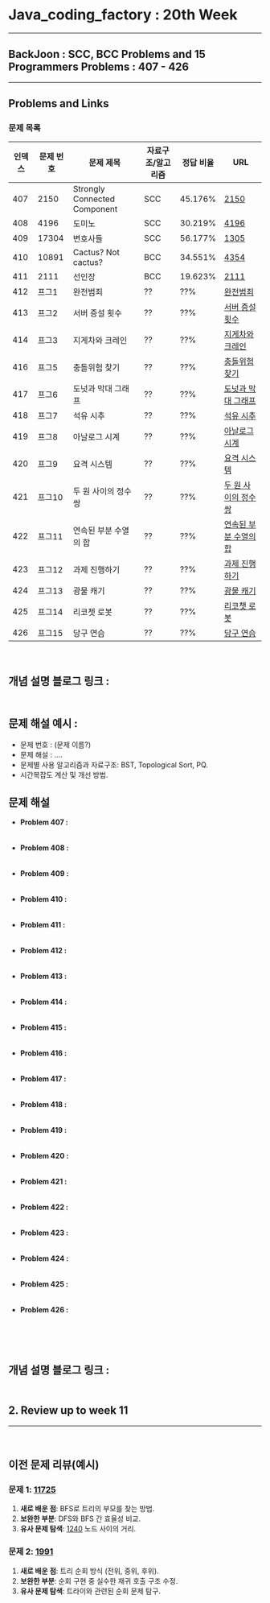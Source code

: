  # Java_coding_factory : 20th Week
---

## BackJoon : SCC, BCC Problems and 15 Programmers Problems : 407 - 426 
---

## Problems and Links

### 문제 목록
| 인덱스 | 문제 번호 | 문제 제목 | 자료구조/알고리즘 | 정답 비율 | URL |
|--------|----------|----------|----------------|----------|----------------|
| 407 | 2150 | Strongly Connected Component | SCC | 45.176% | [2150](https://www.acmicpc.net/problem/2150) |
| 408 | 4196 | 도미노 | SCC | 	30.219% | [4196](https://www.acmicpc.net/problem/4196) |
| 409 | 17304 | 변호사들 | SCC | 56.177% | [1305](https://www.acmicpc.net/problem/1305) |
| 410 | 10891 | Cactus? Not cactus? | BCC | 34.551% | [4354](https://www.acmicpc.net/problem/10891) |
| 411 | 2111 | 선인장 | BCC | 19.623% | [2111](https://www.acmicpc.net/problem/2111) |
| 412 | 프그1 | 완전범죄 | ??   | ??% | [완전범죄](https://school.programmers.co.kr/learn/courses/30/lessons/389479) |
| 413 | 프그2 |  서버 증설 횟수 | ?? | ??% | [서버 증설 횟수](https://school.programmers.co.kr/learn/courses/30/lessons/389479) | 
| 414 | 프그3 | 지게차와 크레인 | ?? | ??% | [지게차와 크레인](https://school.programmers.co.kr/learn/courses/30/lessons/388353) | 
 | 416 | 프그5 | 충돌위험 찾기	| ?? |	??% | [충돌위험 찾기](https://school.programmers.co.kr/learn/courses/30/lessons/340211) |
| 417 | 프그6 | 도넛과 막대 그래프 | ?? | ??% | [도넛과 막대 그래프](https://school.programmers.co.kr/learn/courses/30/lessons/258711) | 
| 418 | 프그7 | 석유 시추 | ??| ??%| [석유 시추](https://school.programmers.co.kr/learn/courses/30/lessons/250136) | 
| 419 | 프그8 | 아날로그 시계 | ?? | ??% | [아날로그 시계](https://school.programmers.co.kr/learn/courses/30/lessons/250135) |
| 420 | 프그9 | 요격 시스템 | ?? | ??% | [요격 시스템](https://school.programmers.co.kr/learn/courses/30/lessons/181188) |
| 421 | 프그10 | 두 원 사이의 정수 쌍 | ?? | ??% | [두 원 사이의 정수 쌍](https://school.programmers.co.kr/learn/courses/30/lessons/181187) |  
| 422 | 프그11 | 연속된 부분 수열의 합 | ?? | ??% | [연속된 부분 수열의 합](https://school.programmers.co.kr/learn/courses/30/lessons/178870) |
| 423 | 프그12 | 과제 진행하기 | ?? | ??% | [과제 진행하기](https://school.programmers.co.kr/learn/courses/30/lessons/176962) |
| 424 | 프그13 | 광물 캐기 | ?? | ??% | [광물 캐기](https://school.programmers.co.kr/learn/courses/30/lessons/172927) |
| 425 | 프그14 | 리코쳇 로봇 | ?? | ??% | [리코챗 로봇](https://school.programmers.co.kr/learn/courses/30/lessons/169199) |
| 426 | 프그15 | 당구 연습 | ?? | ??% | [당구 연습](https://school.programmers.co.kr/learn/courses/30/lessons/169198) |


<br>

## 개념 설명 블로그 링크 : <br><br>

## 문제 해설 예시 : 
- 문제 번호 : (문제 이름?)
- 문제 해설 : .... 
- 문제별 사용 알고리즘과 자료구조: BST, Topological Sort, PQ.
- 시간복잡도 계산 및 개선 방법.

## 문제 해설
- **Problem 407 :** <br><br><br>
- **Problem 408 :** <br><br><br>
- **Problem 409 :** <br><br><br>
- **Problem 410 :** <br><br><br>
- **Problem 411 :** <br><br><br>
- **Problem 412 :** <br><br><br>
- **Problem 413 :** <br><br><br>
- **Problem 414 :** <br><br><br>
- **Problem 415 :** <br><br><br>
- **Problem 416 :** <br><br><br>
- **Problem 417 :** <br><br><br>
- **Problem 418 :** <br><br><br>
- **Problem 419 :** <br><br><br>
- **Problem 420 :** <br><br><br>
- **Problem 421 :** <br><br><br>
- **Problem 422 :** <br><br><br>
- **Problem 423 :** <br><br><br>
- **Problem 424 :** <br><br><br>
- **Problem 425 :** <br><br><br>
- **Problem 426 :** <br><br><br>

<br>

## 개념 설명 블로그 링크 : <br><br>
 

## 2. Review up to week 11
---

<br>

## 이전 문제 리뷰(예시)

### 문제 1: [11725](https://www.acmicpc.net/problem/11725)  
1. **새로 배운 점**: BFS로 트리의 부모를 찾는 방법.  
2. **보완한 부분**: DFS와 BFS 간 효율성 비교.  
3. **유사 문제 탐색**: [1240](https://www.acmicpc.net/problem/1240) 노드 사이의 거리.  

### 문제 2: [1991](https://www.acmicpc.net/problem/1991)  
1. **새로 배운 점**: 트리 순회 방식 (전위, 중위, 후위).  
2. **보완한 부분**: 순회 구현 중 실수한 재귀 호출 구조 수정.  
3. **유사 문제 탐색**: 트라이와 관련된 순회 문제 탐구.

